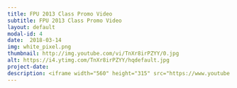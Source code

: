 ```yaml
---
title: FPU 2013 Class Promo Video
subtitle: FPU 2013 Class Promo Video
layout: default
modal-id: 4
date:  2018-03-14
img: white_pixel.png
thumbnail: http://img.youtube.com/vi/TnXr8irPZYY/0.jpg
alt: https://i4.ytimg.com/TnXr8irPZYY/hqdefault.jpg
project-date:
description: <iframe width="560" height="315" src="https://www.youtube.com/embed/TnXr8irPZYY" frameborder="0" allowfullscreen></iframe>
---
```

